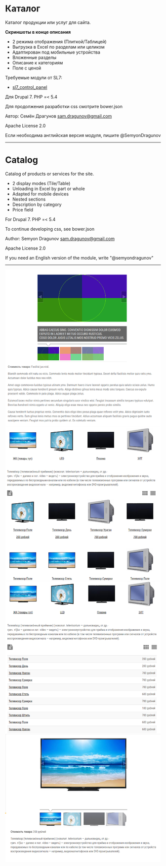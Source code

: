 # Каталог

Каталог продукции или услуг для сайта.

**Скриншоты в конце описания**

* 2 режима отображения (Плиткой/Таблицей)
* Выгрузка в Excel по разделам или целиком
* Адаптирован под мобильные устройства
* Вложенные разделы
* Описание к категориям
* Поле с ценой

Требуемые модули от SL7:
* [sl7_control_panel](https://github.com/SemyonDragunov/sl7_control_panel)

Для Drupal 7. PHP =< 5.4

Для продолжения разработки css смотрите bower.json

Автор: Семён Драгунов [sam.dragunov@gmail.com](sam.dragunov@gmail.com)

Apache License 2.0

Если необходима английская версия модуля, пишите @SemyonDragunov

***
# Catalog

Catalog of products or services for the site.

* 2 display modes (Tile/Table)
* Unloading in Excel by part or whole
* Adapted for mobile devices
* Nested sections
* Description by category
* Price field

For Drupal 7. PHP =< 5.4

To continue developing css, see bower.json

Author: Semyon Dragunov [sam.dragunov@gmail.com](sam.dragunov@gmail.com)

Apache License 2.0

If you need an English version of the module, write "@semyondragunov"

***
![screenshot](screenshot_1.png)
![screenshot](screenshot_2.png)
![screenshot](screenshot_3.png)
![screenshot](screenshot_4.png)